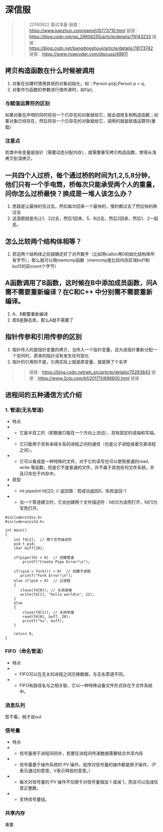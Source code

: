 # 深信服

>> 20180622 面试准备
>> 链接：https://www.kanzhun.com/gsmsh10773710.html
>> 链接：https://blog.csdn.net/qq_29606255/article/details/79143233
>> 链接：https://blog.csdn.net/bangdingshouji/article/details/78173742
>> 链接：https://www.nowcoder.com/discuss/49611

## 拷贝构造函数在什么时候被调用
1. 对象在创建时使用其他的对象初始化，如：Person p(q);Person p = q;
2. 对象作为函数的参数进行值传递时，如f(p);
### 与赋值运算符的区别
如果对象在声明的同时将另一个已存在的对象赋给它，就会调用复制构造函数；如果对象已经存在，然后将另一个已存在的对象赋给它，调用的就是赋值运算符(重载)
### 注意点
若类中有变量是指针（需要动态分配内存），就需要重写拷贝构造函数，使得从浅拷贝到深拷贝。

## 一共四个人过桥，每个通过桥的时间为1,2,5,8分钟，他们只有一个手电筒，桥每次只能承受两个人的重量，问你怎么过桥最快？换成是一堆人该怎么办？
1. 思路是让最快的先过去，然后每次回来一个最快的，慢的都过去了然后快的再过去
2. 这道题就是先让1、2过去，然后1回来，5、8过去，然后2回来，然后1、2一起走。

## 怎么比较两个结构体相等？
1. 若这两个结构体之前就确定好了对齐数字（比如用calloc用0初始化结构体所有字节），那么就可以用memcmp函数（memcmp是比较内存区域buf1和buf2的前count个字节）

## A函数调用了B函数，这时候在B中添加成员函数，问A需不需要重新编译？在C和C++ 中分别需不需要重新编译。
1. A、B都要重新编译
2. 若B是静态库，那么A就不需要了

## 指针传参和引用传参的区别
1. 指针传入的是指针变量的拷贝，当传入一个指针变量，且为该指针重新分配一个空间时，原来的指针没有发生任何变化
2. 指针的引用则不是，引用实际上就是原变量，就是换了个名字

>> 链接：https://blog.csdn.net/wh_sjc/article/details/70283843
>> 链接：https://www.2cto.com/kf/201711/696600.html
>> 链接：
## 进程间的五种通信方式介绍
### 1. 管道(无名管道)
- 特点
- - 它是半双工的（即数据只能在一个方向上流动），具有固定的读端和写端。
- - 它只能用于具有亲缘关系的进程之间的通信（也是父子进程或者兄弟进程之间）。
- - 它可以看成是一种特殊的文件，对于它的读写也可以使用普通的read、write 等函数。但是它不是普通的文件，并不属于其他任何文件系统，并且只存在于内存中。
- 原型
- - int pipe(int fd[2]);    // 返回值：若成功返回0，失败返回-1
- - 当一个管道建立时，它会创建两个文件描述符：fd[0]为读而打开，fd[1]为写而打开。
```
#include<stdio.h>
#include<unistd.h>
 
int main()
{
    int fd[2];  // 两个文件描述符
    pid_t pid;
    char buff[20];

    if(pipe(fd) < 0)  // 创建管道
        printf("Create Pipe Error!\n");

    if((pid = fork()) < 0)  // 创建子进程
       printf("Fork Error!\n");
    else if(pid > 0)  // 父进程
    {
       close(fd[0]); // 关闭读端
       write(fd[1], "hello world\n", 12);
    }
    else
    {
        close(fd[1]); // 关闭写端
        read(fd[0], buff, 20);
        printf("%s", buff);
    }
 
    return 0;
}
```
### FIFO（命名管道）
- 特点
- - FIFO可以在无关的进程之间交换数据，与无名管道不同。
- - FIFO有路径名与之相关联，它以一种特殊设备文件形式存在于文件系统中。
### 消息队列
暂不看，桃子说out
### 信号量
- 特点
- - 信号量用于进程间同步，若要在进程间传递数据需要结合共享内存
- - 信号量基于操作系统的 PV 操作，程序对信号量的操作都是原子操作。（P表示通过的意思，V表示释放的意思。）
- - 每次对信号量的 PV 操作不仅限于对信号量值加 1 或减 1，而且可以加减任意正整数。
- - 支持信号量组。

### 共享内存
重要







